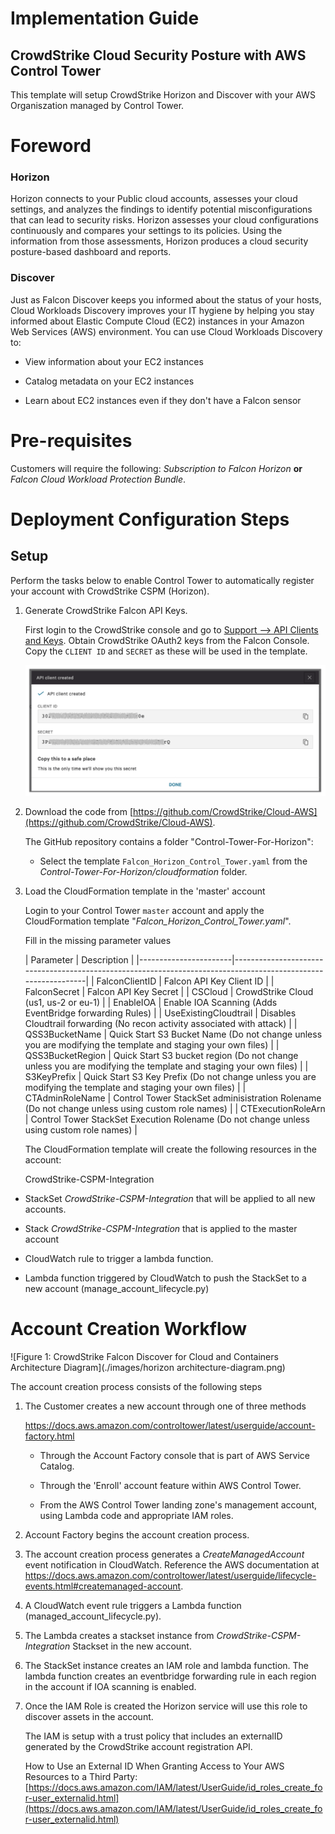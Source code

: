 # Implementation Guide 

## CrowdStrike Cloud Security Posture with AWS Control Tower

This template will setup CrowdStrike Horizon and Discover with your AWS Organiszation managed by Control Tower.

# Foreword

### Horizon
Horizon connects to your Public cloud accounts, assesses your cloud settings, and analyzes the findings to identify potential misconfigurations that can lead to security risks.
Horizon assesses your cloud configurations continuously and compares your settings to its policies. Using the information from those assessments, Horizon produces a cloud security posture-based dashboard and reports.

### Discover
Just as Falcon Discover keeps you informed about the status of your hosts, Cloud Workloads Discovery improves your IT hygiene by helping you stay informed about Elastic Compute Cloud (EC2) instances in your Amazon Web Services (AWS) environment. You can use Cloud Workloads Discovery to:

 * View information about your EC2 instances

* Catalog metadata on your EC2 instances

* Learn about EC2 instances even if they don't have a Falcon sensor


# Pre-requisites
Customers will require the following:
*Subscription to Falcon Horizon* **or** *Falcon Cloud Workload Protection Bundle*.

# Deployment Configuration Steps

## Setup
Perform the tasks below to enable Control Tower to automatically register your account with CrowdStrike CSPM (Horizon).


1) Generate CrowdStrike Falcon API Keys.

    First login to the CrowdStrike console and go to [Support --> API Clients and Keys](https://falcon.crowdstrike.com/cloud-security/registration/en-US/app/cspm/cspm_accounts). Obtain CrowdStrike OAuth2 keys from the Falcon Console. Copy the ``CLIENT ID`` and ``SECRET`` as these will be used in the template.
   
    ![](./images/api-client-created.png)
   
    
2) Download the code from [https://github.com/CrowdStrike/Cloud-AWS](https://github.com/CrowdStrike/Cloud-AWS).

    The GitHub repository contains a folder "Control-Tower-For-Horizon":

    * Select the template ``Falcon_Horizon_Control_Tower.yaml`` from the *Control-Tower-For-Horizon/cloudformation* folder.


3) Load the CloudFormation template in the 'master' account

   Login to your Control Tower ``master`` account and apply the CloudFormation template "*Falcon_Horizon_Control_Tower.yaml*".

    Fill in the missing parameter values 

      
   | Parameter             | Description                                                                                                   |
|-----------------------|---------------------------------------------------------------------------------------------------------------|
| FalconClientID        | Falcon API Key Client ID                                                                                      |
| FalconSecret          | Falcon API Key Secret                                                                                         | 
 | CSCloud               | CrowdStrike Cloud (us1, us-2 or eu-1)                                                                         | 
| EnableIOA             | Enable IOA Scanning (Adds EventBridge forwarding Rules)                                                       | 
 | UseExistingCloudtrail | Disables Cloudtrail forwarding (No recon activity associated with attack)                                     |
| QSS3BucketName        | Quick Start S3 Bucket Name (Do not change unless you are modifying the template and staging your own files)   |
| QSS3BucketRegion      | Quick Start S3 bucket region (Do not change unless you are modifying the template and staging your own files) |
| S3KeyPrefix           | Quick Start S3 Key Prefix (Do not change unless you are modifying the template and staging your own files)    |
 | CTAdminRoleName       | Control Tower StackSet adminisistration Rolename (Do not change unless using custom role names)               | 
 | CTExecutionRoleArn    | Control Tower StackSet Execution Rolename   (Do not change unless using custom role names)                    | 


   The CloudFormation template will create the following resources in the account:

   CrowdStrike-CSPM-Integration

* StackSet *CrowdStrike-CSPM-Integration* that will be applied to all new accounts.

* Stack  *CrowdStrike-CSPM-Integration* that is applied to the master account
  
* CloudWatch rule to trigger a lambda function.

* Lambda function triggered by CloudWatch to push the StackSet to a new account (manage_account_lifecycle.py)

# Account Creation Workflow
![Figure 1: CrowdStrike Falcon Discover for Cloud and Containers Architecture Diagram](./images/horizon architecture-diagram.png)


The account creation process consists of the following steps

1) The Customer creates a new account through one of three methods

    https://docs.aws.amazon.com/controltower/latest/userguide/account-factory.html
    
    * Through the Account Factory console that is part of AWS Service Catalog.

    * Through the 'Enroll' account feature within AWS Control Tower.

    * From the AWS Control Tower landing zone's management account, using Lambda code and appropriate IAM roles.
    

2) Account Factory begins the account creation process.

  
3) The account creation process generates a  *CreateManagedAccount* event notification in CloudWatch. Reference the AWS documentation at https://docs.aws.amazon.com/controltower/latest/userguide/lifecycle-events.html#createmanaged-account.


4) A CloudWatch event rule triggers a Lambda function (managed_account_lifecycle.py).   


5) The Lambda creates a stackset instance from *CrowdStrike-CSPM-Integration* Stackset in the new account.
   

7) The StackSet instance creates an IAM role and lambda function. The lambda function creates an eventbridge forwarding rule in each region in the account if IOA scanning is enabled. 
   

8) Once the IAM Role is created the Horizon service will use this role to discover assets in the account.
    
    The IAM is setup with a trust policy that includes an externalID generated by the CrowdStrike account registration API.
   
    How to Use an External ID When Granting Access to Your AWS Resources to a Third Party:
    [https://docs.aws.amazon.com/IAM/latest/UserGuide/id_roles_create_for-user_externalid.html](https://docs.aws.amazon.com/IAM/latest/UserGuide/id_roles_create_for-user_externalid.html)

   
